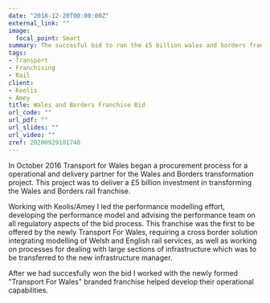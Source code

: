 ```yaml
---
date: "2018-12-20T00:00:00Z"
external_link: ""
image:
  focal_point: Smart
summary: The succesful bid to run the £5 billion wales and borders franchise and transformation project.
tags:
- Transport
- Franchising
- Rail
client:
- Keolis
- Amey
title: Wales and Borders Franchise Bid
url_code: ""
url_pdf: ""
url_slides: ""
url_video: ""
zref: 20200929101740
---
```


In October 2016 Transport for Wales began a procurement process for a operational and delivery partner for the Wales and Borders transformation project. This project was to deliver a £5 billion investment in transforming the Wales and Borders rail franchise.

Working with Keolis/Amey I led the performance modelling effort, developing the performance model and advising the performance team on all regulatory aspects of the bid process. 
This franchise was the first to be offered by the newly Transport For Wales, requiring a cross border solution integrating modelling of Welsh and English rail services, as well as working on processes for dealing with large sections of infrastructure which was to be transferred to the new infrastructure manager.

After we had succesfully won the bid I worked with the newly formed "Transport For Wales" branded franchise helped develop their operational capabilities.